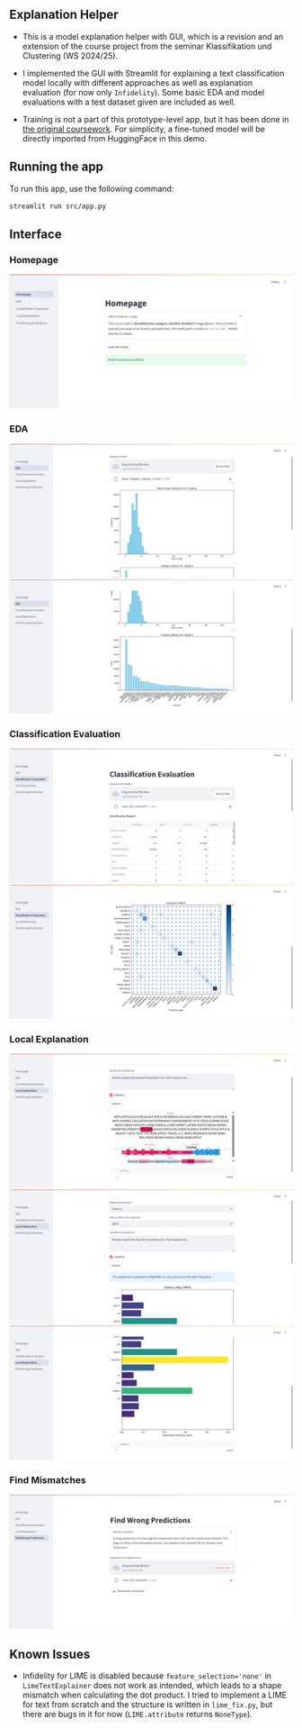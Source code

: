 ## Explanation Helper 

- This is a model explanation helper with GUI, which is a revision and an extension of the course project from the seminar Klassifikation und Clustering (WS 2024/25).

- I implemented the GUI with Streamlit for explaining a text classification model locally with different approaches as well as explanation evaluation (for now only `Infidelity`). Some basic EDA and model evaluations with a test dataset given are included as well.

- Training is not a part of this prototype-level app, but it has been done in [the original coursework](original_coursework.ipynb). For simplicity, a fine-tuned model will be directly imported from HuggingFace in this demo.

## Running the app
To run this app, use the following command:

```bash
streamlit run src/app.py
```

## Interface

### Homepage
<img title="Homepage" alt="homepage" src="image\model_loaded.png">

### EDA
<img title="token length distribution" alt="eda1" src="image\eda1.png">
<img title="category distribution" alt="eda1" src="image\eda2.png">

### Classification Evaluation
<img title="classification report" alt="clss1" src="image\clss1.png">
<img title="confusion matrix" alt="clss2" src="image\clss2.png">

### Local Explanation
<img title="SHAP" alt="shap" src="image\shap.png">
<img title="Saliency1" alt="Saliency1" src="image\saliency1.png">
<img title="Saliency2" alt="Saliency2" src="image\saliency2.png">

### Find Mismatches
<img title="Find Mismatches" alt="Find Mismatches" src="image\finding_mismatch.png">

## Known Issues
- Infidelity for LIME is disabled because `feature_selection='none'` in `LimeTextExplainer` does not work as intended, which leads to a shape mismatch when calculating the dot product. I tried to implement a LIME for text from scratch and the structure is written in `lime_fix.py`, but there are bugs in it for now (`LIME.attribute` returns `NoneType`).
